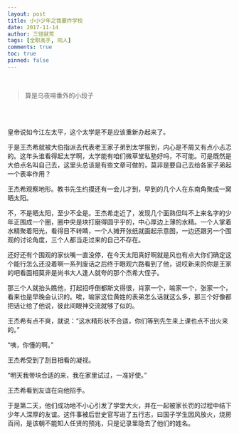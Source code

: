```yaml
---
layout: post
title: 小小少年之我要炸学校
date: 2017-11-14
author: 三径就荒
tags: [全职高手, 同人]
comments: true
toc: true
pinned: false
---
```


<br/>

>算是乌夜啼番外的小段子


<br/>

<br/>


皇帝说如今江左太平，这个太学是不是应该重新办起来了。

于是王杰希就被大伯指派去代表老王家子弟到太学报到，内心是不屑又有点小忐忑的。这年头谁看得起太学啊，太学能有咱们微草堂私塾好吗，不可能。可是既然是大伯点名叫自己去，这里头总该是有些文章可做的，莫非是要自己去给各家子弟起一个表率作用？

王杰希观察地形。教书先生约摸还有一会儿才到，早到的几个人在东南角聚成一窝晒太阳。

不，不是晒太阳，至少不全是。王杰希走近了，发现几个面熟但叫不上来名字的少年正围成一个圈，圈中央是块打磨得圆乎乎的，中心厚边上薄的水精。一个人掌着水精聚着阳光，看得目不转睛，一个人摊开张纸就画起示意图，一边还跟另一个围观的讨论角度，三个人都当走过来的自己不存在。

还好还有个围观的家伙嘴一直没停，在今天太阳真好啊就是风也有点大你们确定这个能行怎么还没着啊一系列废话之后终于眼观六路看到了他，说哎新来的你是王家的吧看面相莫非是尚书大人逢人就夸的那个杰希大侄子。

那三个人就抬头瞧他，打起招呼倒都斯文得很，肖家一个，喻家一个，张家一个，看来也是早晚会认识的。唉，喻家这位黄姓的表弟怎么话就这么多，那三个好像都把话让给了他说，彼此间眼神交流就够了似的。

王杰希有点不爽，就说：“这水精形状不合适，你们等到先生来上课也点不出火来的。”

“咦，你懂的啊。”

王杰希受到了刮目相看的凝视。

“明天我带块合适的来，我在家里试过，一准好使。”

王杰希看到友谊在向他招手。

于是第二天，他们成功地不小心引发了学堂大火，并在一起被家长罚的过程中结下少年人深厚的友谊。这件事被后世史官写进了五行志，曰国子学生因风放火，烧房百间，是该朝不能知人任贤的预兆，只是记录里隐去了他们的姓名。

<br/>
